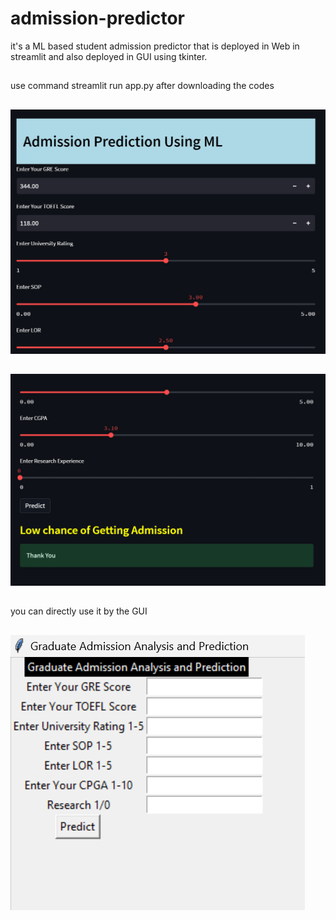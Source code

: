 # admission-predictor
it's a ML based student admission predictor that is deployed in Web in streamlit and also deployed in GUI using tkinter.

##
use command streamlit run app.py after downloading the codes
##
![Alt Text](images/1.png)
##
![Alt Text](images/2.png)
##
you can directly use it by the GUI
##
![Alt Text](images/gui.png) 
